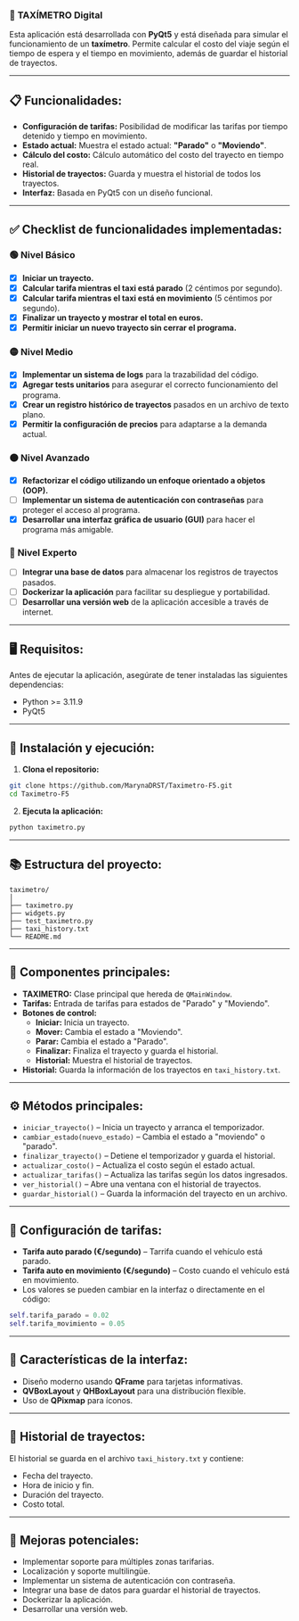 ### 🚖 **TAXÍMETRO Digital**  

Esta aplicación está desarrollada con **PyQt5** y está diseñada para simular el funcionamiento de un **taxímetro**. Permite calcular el costo del viaje según el tiempo de espera y el tiempo en movimiento, además de guardar el historial de trayectos.

---

## 📋 **Funcionalidades:**  
- **Configuración de tarifas:** Posibilidad de modificar las tarifas por tiempo detenido y tiempo en movimiento.  
- **Estado actual:** Muestra el estado actual: **"Parado"** o **"Moviendo"**.  
- **Cálculo del costo:** Cálculo automático del costo del trayecto en tiempo real.  
- **Historial de trayectos:** Guarda y muestra el historial de todos los trayectos.  
- **Interfaz:** Basada en PyQt5 con un diseño funcional.  

---

## ✅ **Checklist de funcionalidades implementadas:**  

### 🟢 **Nivel Básico**  
- [x] **Iniciar un trayecto.**  
- [x] **Calcular tarifa mientras el taxi está parado** (2 céntimos por segundo).  
- [x] **Calcular tarifa mientras el taxi está en movimiento** (5 céntimos por segundo).  
- [x] **Finalizar un trayecto y mostrar el total en euros.**  
- [x] **Permitir iniciar un nuevo trayecto sin cerrar el programa.**  

### 🟡 **Nivel Medio**  
- [x] **Implementar un sistema de logs** para la trazabilidad del código.  
- [x] **Agregar tests unitarios** para asegurar el correcto funcionamiento del programa.  
- [x] **Crear un registro histórico de trayectos** pasados en un archivo de texto plano.  
- [x] **Permitir la configuración de precios** para adaptarse a la demanda actual.  

### 🟠 **Nivel Avanzado**  
- [x] **Refactorizar el código utilizando un enfoque orientado a objetos (OOP).**  
- [ ] **Implementar un sistema de autenticación con contraseñas** para proteger el acceso al programa.  
- [x] **Desarrollar una interfaz gráfica de usuario (GUI)** para hacer el programa más amigable.  

### 🔴 **Nivel Experto**  
- [ ] **Integrar una base de datos** para almacenar los registros de trayectos pasados.  
- [ ] **Dockerizar la aplicación** para facilitar su despliegue y portabilidad.  
- [ ] **Desarrollar una versión web** de la aplicación accesible a través de internet.  

---

## 🖥️ **Requisitos:**  
Antes de ejecutar la aplicación, asegúrate de tener instaladas las siguientes dependencias:  
- Python >= 3.11.9  
- PyQt5  

---

## 🚀 **Instalación y ejecución:**  
1. **Clona el repositorio:**  
```sh
git clone https://github.com/MarynaDRST/Taximetro-F5.git
cd Taximetro-F5
```
2. **Ejecuta la aplicación:**  
```sh
python taximetro.py
```

---

## 📚 **Estructura del proyecto:**  
```plaintext
taximetro/
│
├── taximetro.py               
├── widgets.py  
├── test_taximetro.py          
├── taxi_history.txt         
└── README.md  
```

---

## 🧩 **Componentes principales:**  
- **TAXIMETRO:** Clase principal que hereda de `QMainWindow`.  
- **Tarifas:** Entrada de tarifas para estados de "Parado" y "Moviendo".  
- **Botones de control:**  
  - **Iniciar:** Inicia un trayecto.  
  - **Mover:** Cambia el estado a "Moviendo".  
  - **Parar:** Cambia el estado a "Parado".  
  - **Finalizar:** Finaliza el trayecto y guarda el historial.  
  - **Historial:** Muestra el historial de trayectos.  
- **Historial:** Guarda la información de los trayectos en `taxi_history.txt`.

---

## ⚙️ **Métodos principales:**  
- `iniciar_trayecto()` – Inicia un trayecto y arranca el temporizador.  
- `cambiar_estado(nuevo_estado)` – Cambia el estado a "moviendo" o "parado".  
- `finalizar_trayecto()` – Detiene el temporizador y guarda el historial.  
- `actualizar_costo()` – Actualiza el costo según el estado actual.  
- `actualizar_tarifas()` – Actualiza las tarifas según los datos ingresados.  
- `ver_historial()` – Abre una ventana con el historial de trayectos.  
- `guardar_historial()` – Guarda la información del trayecto en un archivo.  

---

## 🔧 **Configuración de tarifas:**  
- **Tarifa auto parado (€/segundo)** – Tarrifa cuando el vehículo está parado.  
- **Tarifa auto en movimiento (€/segundo)** – Costo cuando el vehículo está en movimiento.  
- Los valores se pueden cambiar en la interfaz o directamente en el código:  
```python
self.tarifa_parado = 0.02
self.tarifa_movimiento = 0.05
```

---

## 🎨 **Características de la interfaz:**  
- Diseño moderno usando **QFrame** para tarjetas informativas.  
- **QVBoxLayout** y **QHBoxLayout** para una distribución flexible.  
- Uso de **QPixmap** para íconos.  

---

## 📜 **Historial de trayectos:**  
El historial se guarda en el archivo `taxi_history.txt` y contiene:  
- Fecha del trayecto.  
- Hora de inicio y fin.  
- Duración del trayecto.  
- Costo total.  

---

## 🚧 **Mejoras potenciales:**  
  
- Implementar soporte para múltiples zonas tarifarias.  
- Localización y soporte multilingüe.  
- Implementar un sistema de autenticación con contraseña.
- Integrar una base de datos para guardar el historial de trayectos.
- Dockerizar la aplicación.
- Desarrollar una versión web.  



